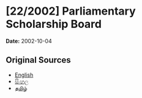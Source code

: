# [22/2002] Parliamentary Scholarship Board

**Date:** 2002-10-04

## Original Sources

- [English](https://documents.gov.lk/view/acts/2002/10/22-2002_E.pdf)
- [සිංහල](https://documents.gov.lk/view/acts/2002/10/22-2002_S.pdf)
- [தமிழ்](https://documents.gov.lk/view/acts/2002/10/22-2002_T.pdf)
